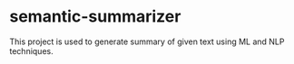 # semantic-summarizer
This project is used to generate summary of given text using ML and NLP techniques.
